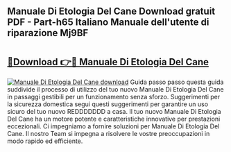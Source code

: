 ## Manuale Di Etologia Del Cane Download gratuit PDF - Part-h65 Italiano Manuale dell'utente di riparazione Mj9BF

# <h2><a href="http://dfbeuv5.blite.top/?on=Manuale+Di+Etologia+Del+Cane">🔗Download 👉🔴 Manuale Di Etologia Del Cane</a></h2>

[![Manuale Di Etologia Del Cane download](https://i.imgur.com/lujVjoI.png)](http://dfbeuv5.blite.top/?on=Manuale+Di+Etologia+Del+Cane)
Guida passo passo questa guida suddivide il processo di utilizzo del tuo nuovo Manuale Di Etologia Del Cane in passaggi gestibili per un funzionamento senza sforzo. Suggerimenti per la sicurezza domestica segui questi suggerimenti per garantire un uso sicuro del tuo nuovo REDDDDDDD a casa. Il tuo nuovo Manuale Di Etologia Del Cane ha un motore potente e caratteristiche innovative per prestazioni eccezionali. Ci impegniamo a fornire soluzioni per Manuale Di Etologia Del Cane. Il nostro Team si impegna a risolvere le vostre preoccupazioni in modo rapido ed efficiente.
